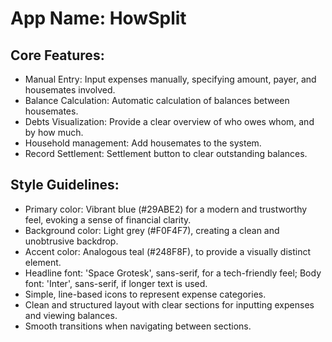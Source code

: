 # **App Name**: HowSplit

## Core Features:

- Manual Entry: Input expenses manually, specifying amount, payer, and housemates involved.
- Balance Calculation: Automatic calculation of balances between housemates.
- Debts Visualization: Provide a clear overview of who owes whom, and by how much.
- Household management: Add housemates to the system.
- Record Settlement: Settlement button to clear outstanding balances.

## Style Guidelines:

- Primary color: Vibrant blue (#29ABE2) for a modern and trustworthy feel, evoking a sense of financial clarity.
- Background color: Light grey (#F0F4F7), creating a clean and unobtrusive backdrop.
- Accent color: Analogous teal (#248F8F), to provide a visually distinct element.
- Headline font: 'Space Grotesk', sans-serif, for a tech-friendly feel; Body font: 'Inter', sans-serif, if longer text is used.
- Simple, line-based icons to represent expense categories.
- Clean and structured layout with clear sections for inputting expenses and viewing balances.
- Smooth transitions when navigating between sections.